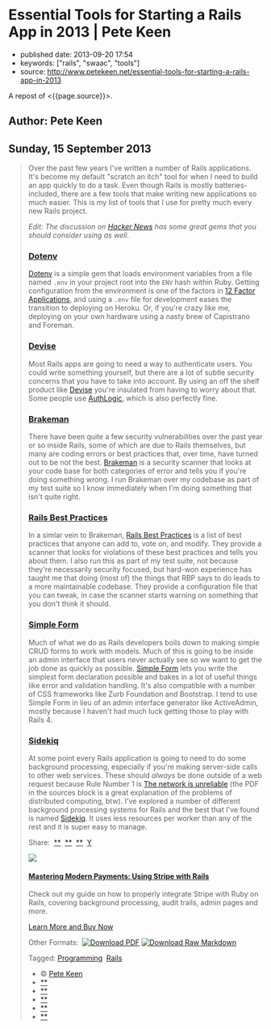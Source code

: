 # Essential Tools for Starting a Rails App in 2013 | Pete Keen

- published date: 2013-09-20 17:54
- keywords: ["rails", "swaac", "tools"]
- source: http://www.petekeen.net/essential-tools-for-starting-a-rails-app-in-2013


A repost of <{{page.source}}>.

## Author: Pete Keen
## Sunday, 15 September 2013

> Over the past few years I've written a number of Rails applications.
> It's become my default "scratch an itch" tool for when I need to build
> an app quickly to do a task. Even though Rails is mostly
> batteries-included, there are a few tools that make writing new
> applications so much easier. This is my list of tools that I use for
> pretty much every new Rails project.
> 
> *Edit: The discussion on [Hacker
> News](https://news.ycombinator.com/item?id=6393242) has some great gems
> that you should consider using as well.*
> 
> ### [Dotenv](https://github.com/bkeepers/dotenv)
> 
> [Dotenv](https://github.com/bkeepers/dotenv) is a simple gem that loads
> environment variables from a file named `.env` in your project root into
> the `ENV` hash within Ruby. Getting configuration from the environment
> is one of the factors in [12 Factor Applications](http://12factor.net),
> and using a `.env` file for development eases the transition to
> deploying on Heroku. Or, if you're crazy like me, deploying on your own
> hardware using a nasty brew of Capistrano and Foreman.
> 
> ### [Devise](https://github.com/plataformatec/devise)
> 
> Most Rails apps are going to need a way to authenticate users. You could
> write something yourself, but there are a lot of subtle security
> concerns that you have to take into account. By using an off the shelf
> product like [Devise](https://github.com/plataformatec/devise) you're
> insulated from having to worry about that. Some people use
> [AuthLogic](https://github.com/binarylogic/authlogic), which is also
> perfectly fine.
> 
> ### [Brakeman](http://brakemanscanner.org)
> 
> There have been quite a few security vulnerabilities over the past year
> or so inside Rails, some of which are due to Rails themselves, but many
> are coding errors or best practices that, over time, have turned out to
> be not the best. [Brakeman](http://brakemanscanner.org) is a security
> scanner that looks at your code base for both categories of error and
> tells you if you're doing something wrong. I run Brakeman over my
> codebase as part of my test suite so I know immediately when I'm doing
> something that isn't quite right.
> 
> ### [Rails Best Practices](https://github.com/railsbp/rails_best_practices)
> 
> In a simlar vein to Brakeman, [Rails Best
> Practices](https://github.com/railsbp/rails_best_practices) is a list of
> best practices that anyone can add to, vote on, and modify. They provide
> a scanner that looks for violations of these best practices and tells
> you about them. I also run this as part of my test suite, not because
> they're necessarily security focused, but hard-won experience has taught
> me that doing (most of) the things that RBP says to do leads to a more
> maintainable codebase. They provide a configuration file that you can
> tweak, in case the scanner starts warning on something that you don't
> think it should.
> 
> ### [Simple Form](https://github.com/plataformatec/simple_form)
> 
> Much of what we do as Rails developers boils down to making simple CRUD
> forms to work with models. Much of this is going to be inside an admin
> interface that users never actually see so we want to get the job done
> as quickly as possible. [Simple
> Form](https://github.com/plataformatec/simple_form) lets you write the
> simplest form declaration possible and bakes in a lot of useful things
> like error and validation handling. It's also compatible with a number
> of CSS frameworks like Zurb Foundation and Bootstrap. I tend to use
> Simple Form in lieu of an admin interface generator like ActiveAdmin,
> mostly because I haven't had much luck getting those to play with Rails
> 4.
> 
> ### [Sidekiq](http://sidekiq.org)
> 
> At some point every Rails application is going to need to do some
> background processing, especially if you're making server-side calls to
> other web services. These should *always* be done outside of a web
> request because Rule Number 1 is [The network is
> unreliable](http://en.wikipedia.org/wiki/Fallacies_of_Distributed_Computing)
> (the PDF in the sources block is a great explanation of the problems of
> distributed computing, btw). I've explored a number of different
> background processing systems for Rails and the best that I've found is
> named [Sidekiq](http://sidekiq.org). It uses less resources per worker
> than any of the rest and it is super easy to manage.
> 
> Share: 
> [**](https://plus.google.com/share?url=http%3A%2F%2Fpkn.me/tools) 
> [**](https://facebook.com/sharer.php?u=http%3A%2F%2Fpkn.me/tools) 
> [**](https://twitter.com/intent/tweet?url=http%3A%2F%2Fpkn.me/tools&text=Essential%20Tools%20for%20Starting%20a%20Rails%20App%20in%202013&via=zrail) 
> [Y](https://news.ycombinator.com/submitlink?u=http%3A%2F%2Fwww.petekeen.net/essential-tools-for-starting-a-rails-app-in-2013&t=Essential%20Tools%20for%20Starting%20a%20Rails%20App%20in%202013) 
> 
> [![](https://d2s7foagexgnc2.cloudfront.net/files/9e8485ea8977967c7fe7/paperbacklandscape-1.png)](/mastering-modern-payments)
> 
> #### [Mastering Modern Payments: Using Stripe with Rails](/mastering-modern-payments)
> 
> Check out my guide on how to properly integrate Stripe with Ruby on
> Rails, covering background processing, audit trails, admin pages and
> more.
> 
> [Learn More and Buy Now](/mastering-modern-payments)
> 
> Other Formats:  [![Download
> PDF](https://d2s7foagexgnc2.cloudfront.net/files/7d44797a6ac52e7fb898/pdf.png)](/essential-tools-for-starting-a-rails-app-in-2013.pdf)
> [![Download Raw
> Markdown](https://d2s7foagexgnc2.cloudfront.net/files/4fb4d0b0a7a0bb33a2e0/markdown.png)](/essential-tools-for-starting-a-rails-app-in-2013.md)
> 
> Tagged: [Programming](/tag/Programming)  [Rails](/tag/Rails) 
> 
> -   © [Pete Keen](/)
> -   [**](https://github.com/peterkeen)
> -   [**](http://www.linkedin.com/in/peterkeen)
> -   [**](http://twitter.com/zrail)
> -   [**](mailto:pete@bugsplat.info)
> -   [**](/index.xml)
> 
